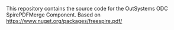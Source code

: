 This repository contains the source code for the OutSystems ODC SpirePDFMerge Component.
Based on https://www.nuget.org/packages/freespire.pdf/

